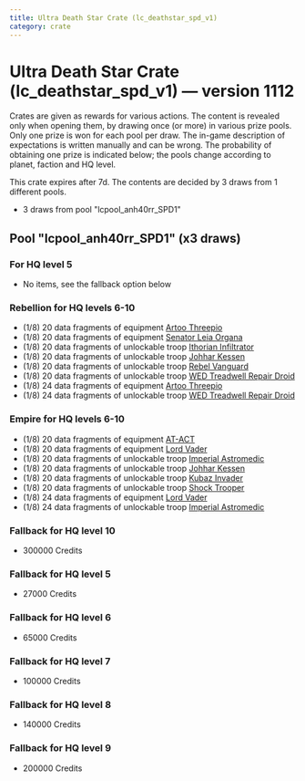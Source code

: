 ```yaml
---
title: Ultra Death Star Crate (lc_deathstar_spd_v1)
category: crate
---
```


# Ultra Death Star Crate (lc_deathstar_spd_v1) — version 1112

Crates are given as rewards for various actions. The content is revealed only when opening them, by drawing once (or more) in various prize pools. Only one prize is won for each pool per draw. The in-game description of expectations is written manually and can be wrong. The probability of obtaining one prize is indicated below; the pools change according to planet, faction and HQ level.

This crate expires after 7d. The contents are decided by 3 draws from 1 different pools.
  * 3 draws from pool "lcpool_anh40rr_SPD1"

## Pool "lcpool_anh40rr_SPD1" (x3 draws)

### For HQ level 5

  * No items, see the fallback option below

### Rebellion for HQ levels 6-10

  * (1/8) 20 data fragments of equipment [Artoo  Threepio](eqpRebelArtoo)
  * (1/8) 20 data fragments of equipment [Senator Leia Organa](eqpRebelDiplomat)
  * (1/8) 20 data fragments of unlockable troop [Ithorian Infiltrator](IthorianInfiltrator)
  * (1/8) 20 data fragments of unlockable troop [Johhar Kessen](RebelJohhar)
  * (1/8) 20 data fragments of unlockable troop [Rebel Vanguard](Vanguard)
  * (1/8) 20 data fragments of unlockable troop [WED Treadwell Repair Droid](Treadwell)
  * (1/8) 24 data fragments of equipment [Artoo  Threepio](eqpRebelArtoo)
  * (1/8) 24 data fragments of unlockable troop [WED Treadwell Repair Droid](Treadwell)

### Empire for HQ levels 6-10

  * (1/8) 20 data fragments of equipment [AT-ACT](eqpEmpireCargoGreatDane)
  * (1/8) 20 data fragments of equipment [Lord Vader](eqpEmpireLordVader)
  * (1/8) 20 data fragments of unlockable troop [Imperial Astromedic](R5Medic)
  * (1/8) 20 data fragments of unlockable troop [Johhar Kessen](EmpireJohhar)
  * (1/8) 20 data fragments of unlockable troop [Kubaz Invader](KubazInvader)
  * (1/8) 20 data fragments of unlockable troop [Shock Trooper](Shock)
  * (1/8) 24 data fragments of equipment [Lord Vader](eqpEmpireLordVader)
  * (1/8) 24 data fragments of unlockable troop [Imperial Astromedic](R5Medic)

### Fallback for HQ level 10

  * 300000 Credits

### Fallback for HQ level 5

  * 27000 Credits

### Fallback for HQ level 6

  * 65000 Credits

### Fallback for HQ level 7

  * 100000 Credits

### Fallback for HQ level 8

  * 140000 Credits

### Fallback for HQ level 9

  * 200000 Credits